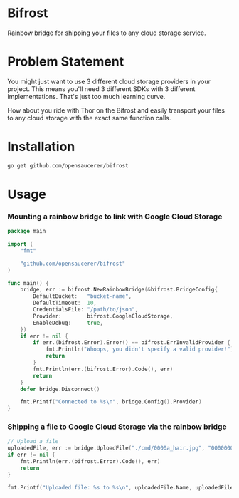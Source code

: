 # Bifrost

Rainbow bridge for shipping your files to any cloud storage service.

# Problem Statement

You might just want to use 3 different cloud storage providers in your project. This means you'll need 3 different SDKs with 3 different implementations. That's just too much learning curve.

How about you ride with Thor on the Bifrost and easily transport your files to any cloud storage with the exact same function calls.

# Installation

```bash
go get github.com/opensaucerer/bifrost
```

# Usage

### Mounting a rainbow bridge to link with Google Cloud Storage

```go
package main

import (
	"fmt"

	"github.com/opensaucerer/bifrost"
)

func main() {
	bridge, err := bifrost.NewRainbowBridge(&bifrost.BridgeConfig{
		DefaultBucket:   "bucket-name",
		DefaultTimeout:  10,
		CredentialsFile: "/path/to/json",
		Provider:        bifrost.GoogleCloudStorage,
		EnableDebug:     true,
	})
	if err != nil {
		if err.(bifrost.Error).Error() == bifrost.ErrInvalidProvider {
			fmt.Println("Whoops, you didn't specify a valid provider!")
			return
		}
		fmt.Println(err.(bifrost.Error).Code(), err)
		return
	}
	defer bridge.Disconnect()

	fmt.Printf("Connected to %s\n", bridge.Config().Provider)
}
```

### Shipping a file to Google Cloud Storage via the rainbow bridge

```go
// Upload a file
uploadedFile, err := bridge.UploadFile("./cmd/0000a_hair.jpg", "0000000_hair.jpg")
if err != nil {
    fmt.Println(err.(bifrost.Error).Code(), err)
    return
}

fmt.Printf("Uploaded file: %s to %s\n", uploadedFile.Name, uploadedFile.Preview)
```
